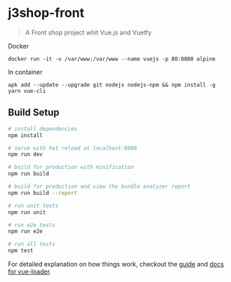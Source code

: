# j3shop-front

> A Front shop project whit Vue.js and Vuetfy

Docker

    docker run -it -v /var/www:/var/www --name vuejs -p 80:8080 alpine

In container

    apk add --update --upgrade git nodejs nodejs-npm && npm install -g yarn vue-cli 

## Build Setup

``` bash
# install dependencies
npm install

# serve with hot reload at localhost:8080
npm run dev

# build for production with minification
npm run build

# build for production and view the bundle analyzer report
npm run build --report

# run unit tests
npm run unit

# run e2e tests
npm run e2e

# run all tests
npm test
```

For detailed explanation on how things work, checkout the [guide](http://vuejs-templates.github.io/webpack/) and [docs for vue-loader](http://vuejs.github.io/vue-loader).
